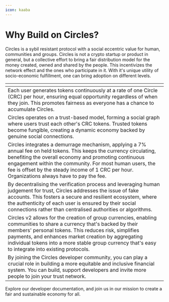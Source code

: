 ```yaml
---
icon: kaaba
---
```


# Why Build on Circles?

Circles is a sybil resistant protocol with a  social eccentric value for human, communities and groups. Circles is not a crypto startup or product in general, but a collective effort to bring a fair distribution model for the money created, owned and shared by the people. This incentivizes the network effect and the ones who participate in it. With it's unique utility of socio-economic fulfillment, one can bring adoption on different levels.

<table data-card-size="large" data-view="cards"><thead><tr><th></th></tr></thead><tbody><tr><td>Each user generates tokens continuously at a rate of one Circle (CRC) per hour, ensuring equal opportunity regardless of when they join. This promotes fairness as everyone has a chance to accumulate Circles.</td></tr><tr><td>Circles operates on a trust-based model, forming a social graph where users trust each other's CRC tokens. Trusted tokens become fungible, creating a dynamic economy backed by genuine social connections.</td></tr><tr><td>Circles integrates a demurrage mechanism, applying a 7% annual fee on held tokens. This keeps the currency circulating, benefiting the overall economy and promoting continuous engagement within the community. For most human users, the fee is offset by the steady income of 1 CRC per hour. Organizations always have to pay the fee.</td></tr><tr><td>By decentralising the verification process and leveraging human judgement for trust, Circles addresses the issue of fake accounts. This fosters a secure and resilient ecosystem, where the authenticity of each user is ensured by their social connections rather than centralised authorities or algorithms.</td></tr><tr><td>Circles v2 allows for the creation of group currencies, enabling communities to share a currency that's backed by their members' personal tokens. This reduces risk, simplifies payments, and enhances market creation by aggregating individual tokens into a more stable group currency that's easy to integrate into existing protocols.</td></tr><tr><td>By joining the Circles developer community, you can play a crucial role in building a more equitable and inclusive financial system. You can build, support developers and invite more people to join your trust network.</td></tr></tbody></table>

Explore our developer documentation, and join us in our mission to create a fair and sustainable economy for all.
